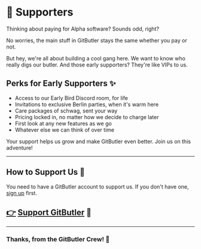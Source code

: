 # 🧡 Supporters

Thinking about paying for Alpha software? Sounds odd, right?

No worries, the main stuff in GitButler stays the same whether you pay or not.

But hey, we're all about building a cool gang here. We want to know who really digs our butler. And those early supporters? They're like VIPs to us.

## Perks for Early Supporters ✨

* Access to our Early Bird Discord room, for life
* Invitations to exclusive Berlin parties, when it's warm here
* Care packages of schwag, sent your way
* Pricing locked in, no matter how we decide to charge later
* First look at any new features as we go
* Whatever else we can think of over time

Your support helps us grow and make GitButler even better. Join us on this adventure!

***

## How to Support Us 🎩

You need to have a GitButler account to support us. If you don't have one, [sign up](https://app.gitbutler.com) first.

## [👉](https://emojipedia.org/backhand-index-pointing-right) [Support GitButler](https://app.gitbutler.com/supporter) 🌟

***

### Thanks, from the GitButler Crew! 💙
